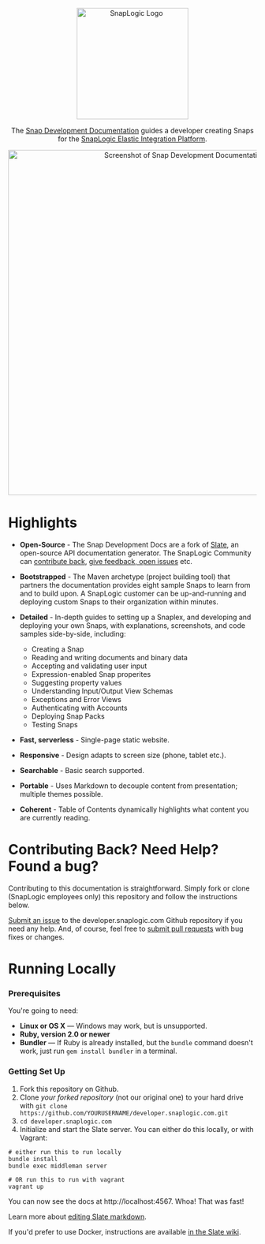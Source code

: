 <p align="center">
  <img src="https://www.snaplogic.com/assets/application/logo-header-096e0919c2ce87a4ebd541deac1f5592.png" alt="SnapLogic Logo" width="226">
</p>

<p align="center">The <a href="http://developer.snaplogic.com">Snap Development Documentation</a> guides a developer creating Snaps for the <a href="https://www.snaplogic.com/">SnapLogic Elastic Integration Platform</a>.</p>

<p align="center"><img src="https://dl.dropboxusercontent.com/u/3519578/Screenshots/dmbo.png" width=700 alt="Screenshot of Snap Development Documentation"></p>

# Highlights

* **Open-Source** - The Snap Development Docs are a fork of [Slate](https://github.com/lord/slate), an open-source API documentation generator. The SnapLogic Community can [contribute back](https://gist.github.com/Chaser324/ce0505fbed06b947d962), [give feedback, open issues](https://github.com/SnapLogic/developer.snaplogic.com/issues) etc. 

* **Bootstrapped** - The Maven archetype (project building tool) that partners the documentation provides eight sample Snaps to learn from and to build upon. A SnapLogic customer can be up-and-running and deploying custom Snaps to their organization within minutes.

* **Detailed** - In-depth guides to setting up a Snaplex, and developing and deploying your own Snaps, with explanations, screenshots, and code samples side-by-side, including:

	* Creating a Snap
	* Reading and writing documents and binary data
	* Accepting and validating user input
	* Expression-enabled Snap properites
	* Suggesting property values
	* Understanding Input/Output View Schemas
	* Exceptions and Error Views
	* Authenticating with Accounts
	* Deploying Snap Packs
	* Testing Snaps

* **Fast, serverless** - Single-page static website.

* **Responsive** - Design adapts to screen size (phone, tablet etc.).

* **Searchable** - Basic search supported.

* **Portable** - Uses Markdown to decouple content from presentation; multiple themes possible.

* **Coherent** - Table of Contents dynamically highlights what content you are currently reading.

# Contributing Back? Need Help? Found a bug?

Contributing to this documentation is straightforward. Simply fork or clone (SnapLogic employees only) this repository and follow the instructions below.

[Submit an issue](https://github.com/SnapLogic/developer.snaplogic.com/issues) to the developer.snaplogic.com Github repository if you need any help. And, of course, feel free to [submit pull requests](https://gist.github.com/Chaser324/ce0505fbed06b947d962) with bug fixes or changes.

# Running Locally

### Prerequisites

You're going to need:

 - **Linux or OS X** — Windows may work, but is unsupported.
 - **Ruby, version 2.0 or newer**
 - **Bundler** — If Ruby is already installed, but the `bundle` command doesn't work, just run `gem install bundler` in a terminal.

### Getting Set Up

1. Fork this repository on Github.
2. Clone *your forked repository* (not our original one) to your hard drive with `git clone https://github.com/YOURUSERNAME/developer.snaplogic.com.git`
3. `cd developer.snaplogic.com`
4. Initialize and start the Slate server. You can either do this locally, or with Vagrant:

```shell
# either run this to run locally
bundle install
bundle exec middleman server

# OR run this to run with vagrant
vagrant up
```

You can now see the docs at http://localhost:4567. Whoa! That was fast!

Learn more about [editing Slate markdown](https://github.com/lord/slate/wiki/Markdown-Syntax).

If you'd prefer to use Docker, instructions are available [in the Slate wiki](https://github.com/lord/slate/wiki/Docker).
